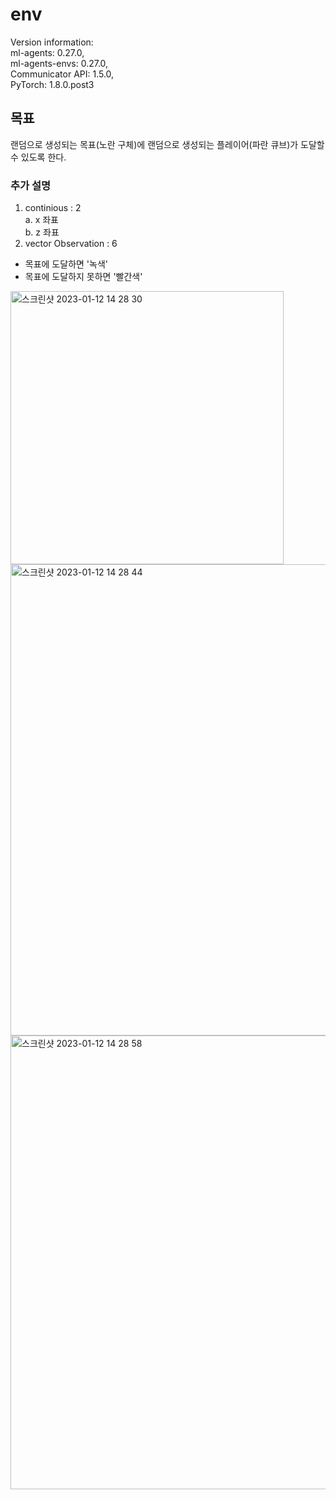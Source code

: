 # env
 Version information:  
  ml-agents: 0.27.0,  
  ml-agents-envs: 0.27.0,  
  Communicator API: 1.5.0,  
  PyTorch: 1.8.0.post3  
  
  
## 목표

랜덤으로 생성되는 목표(노란 구체)에 랜덤으로 생성되는 플레이어(파란 큐브)가 도달할 수 있도록 한다.

### 추가 설명

1. continious : 2   
  a. x 좌표  
  b. z 좌표  
2. vector Observation : 6
  
  
  
- 목표에 도달하면 '녹색'
- 목표에 도달하지 못하면 '빨간색'  
  
<img width="437" alt="스크린샷 2023-01-12 14 28 30" src="https://user-images.githubusercontent.com/39714917/211985456-294dc6af-0c39-4331-8cdd-5f581216f86c.png">
<img width="754" alt="스크린샷 2023-01-12 14 28 44" src="https://user-images.githubusercontent.com/39714917/211985464-249e9351-3c58-4510-a366-ff53a063864a.png">
<img width="726" alt="스크린샷 2023-01-12 14 28 58" src="https://user-images.githubusercontent.com/39714917/211985481-304317c9-f83f-4de4-b208-5d921f9e03a5.png">
